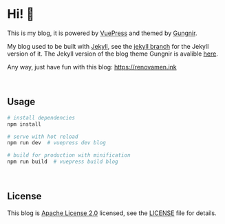 # Hi! 🐺

This is my blog, it is powered by [VuePress](https://vuepress.vuejs.org/) and themed by [Gungnir](https://github.com/Renovamen/vuepress-theme-gungnir).

My blog used to be built with [Jekyll](https://jekyllrb.com/), see the [jekyll branch](https://github.com/Renovamen/renovamen.github.io/tree/jekyll) for the Jekyll version of it. The Jekyll version of the blog theme Gungnir is avalible [here](https://github.com/Renovamen/jekyll-theme-gungnir).

Any way, just have fun with this blog: https://renovamen.ink


&nbsp;
## Usage

```bash
# install dependencies
npm install

# serve with hot reload
npm run dev  # vuepress dev blog

# build for production with minification
npm run build  # vuepress build blog
```


&nbsp;
## License

This blog is [Apache License 2.0](https://www.apache.org/licenses/LICENSE-2.0) licensed, see the [LICENSE](LICENSE) file for details.